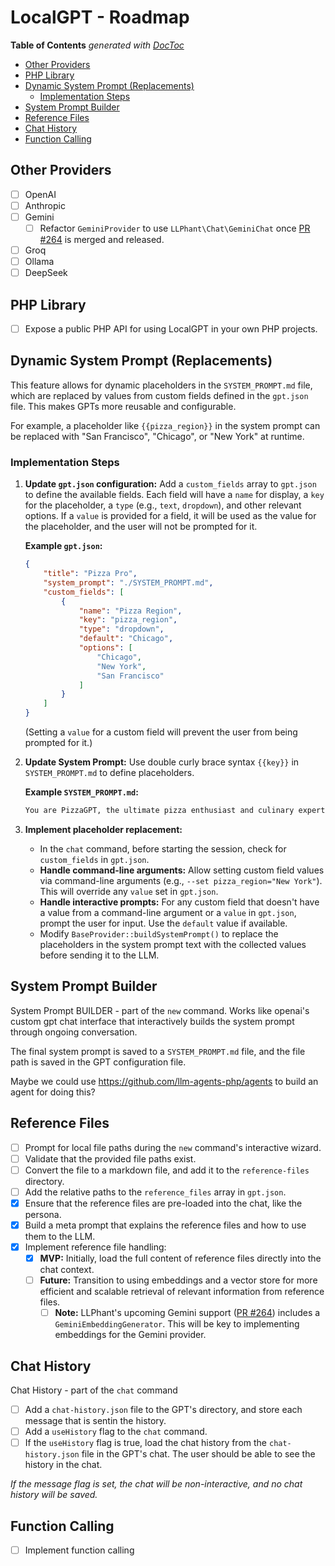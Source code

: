 # LocalGPT - Roadmap

<!-- START doctoc generated TOC please keep comment here to allow auto update -->
<!-- DON'T EDIT THIS SECTION, INSTEAD RE-RUN doctoc TO UPDATE -->
**Table of Contents**  *generated with [DocToc](https://github.com/thlorenz/doctoc)*

- [Other Providers](#other-providers)
- [PHP Library](#php-library)
- [Dynamic System Prompt (Replacements)](#dynamic-system-prompt-replacements)
  - [Implementation Steps](#implementation-steps)
- [System Prompt Builder](#system-prompt-builder)
- [Reference Files](#reference-files)
- [Chat History](#chat-history)
- [Function Calling](#function-calling)

<!-- END doctoc generated TOC please keep comment here to allow auto update -->

## Other Providers

- [ ] OpenAI
- [ ] Anthropic
- [ ] Gemini
  - [ ] Refactor `GeminiProvider` to use `LLPhant\Chat\GeminiChat` once [PR #264](https://github.com/LLPhant/LLPhant/pull/264) is merged and released.
- [ ] Groq
- [ ] Ollama
- [ ] DeepSeek

## PHP Library

- [ ] Expose a public PHP API for using LocalGPT in your own PHP projects.

## Dynamic System Prompt (Replacements)

This feature allows for dynamic placeholders in the `SYSTEM_PROMPT.md` file, which are replaced by values from custom fields defined in the `gpt.json` file. This makes GPTs more reusable and configurable.

For example, a placeholder like `{{pizza_region}}` in the system prompt can be replaced with "San Francisco", "Chicago", or "New York" at runtime.

### Implementation Steps

1.  **Update `gpt.json` configuration:** Add a `custom_fields` array to `gpt.json` to define the available fields. Each field will have a `name` for display, a `key` for the placeholder, a `type` (e.g., `text`, `dropdown`), and other relevant options. If a `value` is provided for a field, it will be used as the value for the placeholder, and the user will not be prompted for it.

    **Example `gpt.json`:**
    ```json
    {
        "title": "Pizza Pro",
        "system_prompt": "./SYSTEM_PROMPT.md",
        "custom_fields": [
            {
                "name": "Pizza Region",
                "key": "pizza_region",
                "type": "dropdown",
                "default": "Chicago",
                "options": [
                    "Chicago",
                    "New York",
                    "San Francisco"
                ]
            }
        ]
    }
    ```
    (Setting a `value` for a custom field will prevent the user from being prompted for it.)

2.  **Update System Prompt:** Use double curly brace syntax `{{key}}` in `SYSTEM_PROMPT.md` to define placeholders.

    **Example `SYSTEM_PROMPT.md`:**
    ```markdown
    You are PizzaGPT, the ultimate pizza enthusiast and culinary expert, especially in regards to the specific region of {{pizza_region}}.
    ```

3.  **Implement placeholder replacement:**
    - In the `chat` command, before starting the session, check for `custom_fields` in `gpt.json`.
    - **Handle command-line arguments:** Allow setting custom field values via command-line arguments (e.g., `--set pizza_region="New York"`). This will override any `value` set in `gpt.json`.
    - **Handle interactive prompts:** For any custom field that doesn't have a value from a command-line argument or a `value` in `gpt.json`, prompt the user for input. Use the `default` value if available.
    - Modify `BaseProvider::buildSystemPrompt()` to replace the placeholders in the system prompt text with the collected values before sending it to the LLM.

## System Prompt Builder

System Prompt BUILDER - part of the `new` command. Works like openai's custom gpt chat interface that interactively builds the system prompt through ongoing conversation.

The final system prompt is saved to a `SYSTEM_PROMPT.md` file, and the file path is saved in the GPT configuration file.

Maybe we could use https://github.com/llm-agents-php/agents to build an agent for doing this?

## Reference Files

- [ ] Prompt for local file paths during the `new` command's interactive wizard.
- [ ] Validate that the provided file paths exist.
- [ ] Convert the file to a markdown file, and add it to the `reference-files` directory.
- [ ] Add the relative paths to the `reference_files` array in `gpt.json`.
- [X] Ensure that the reference files are pre-loaded into the chat, like the persona.
- [X] Build a meta prompt that explains the reference files and how to use them to the LLM.
- [X] Implement reference file handling:
  - [X] **MVP:** Initially, load the full content of reference files directly into the chat context.
  - [ ] **Future:** Transition to using embeddings and a vector store for more efficient and scalable retrieval of relevant information from reference files.
    - [ ] **Note:** LLPhant's upcoming Gemini support ([PR #264](https://github.com/LLPhant/LLPhant/pull/264)) includes a `GeminiEmbeddingGenerator`. This will be key to implementing embeddings for the Gemini provider.

## Chat History

Chat History - part of the `chat` command

- [ ] Add a `chat-history.json` file to the GPT's directory, and store each message that is sentin the history.
- [ ] Add a `useHistory` flag to the `chat` command.
- [ ] If the `useHistory` flag is true, load the chat history from the `chat-history.json` file in the GPT's chat. The user should be able to see the history in the chat.

_If the message flag is set, the chat will be non-interactive, and no chat history will be saved._

## Function Calling

- [ ] Implement function calling
